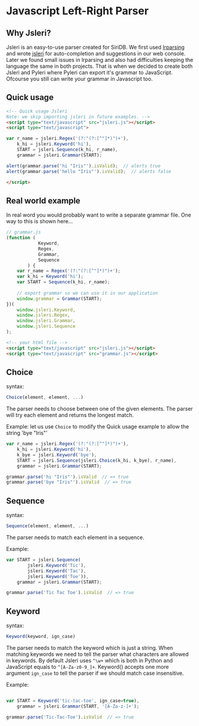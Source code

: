 Javascript Left-Right Parser
============================

Why Jsleri?
-----------
Jsleri is an easy-to-use parser created for SiriDB. We first used [lrparsing](http://lrparsing.sourceforge.net/doc/html/) and wrote [jsleri](https://github.com/transceptor-technology/jsleri) for auto-completion and suggestions in our web console. Later we found small issues in lrparsing and also had difficulties keeping the language the same in both projects. That is when we decided to create both Jsleri and Pyleri where Pyleri can export it's grammar to JavaScript. Ofcourse you still can
write your grammar in Javascript too.


Quick usage
-----------
```html
<!-- Quick usage Jsleri 
Note: we skip importing jsleri in future examples. -->
<script type="text/javascript" src="jsleri.js"></script>
<script type="text/javascript">

var r_name = jsleri.Regex('(?:"(?:[^"]*)")+'),
    k_hi = jsleri.Keyword('hi'),
    START = jsleri.Sequence(k_hi, r_name),
    grammar = jsleri.Grammar(START);

alert(grammar.parse('hi "Iris"').isValid);  // alerts true
alert(grammar.parse('hello "Iris"').isValid);  // alerts false

</script>
```

Real world example
------------------
In real word you would probably want to write a separate grammar file. One way to this is shown here...
```javascript
// grammar.js
(function (
            Keyword,
            Regex,
            Grammar,
            Sequence
        ) {
    var r_name = Regex('(?:"(?:[^"]*)")+');
    var k_hi = Keyword('hi');
    var START = Sequence(k_hi, r_name);
    
    // export grammar so we can use it in our application
    window.grammar = Grammar(START);      
})(
    window.jsleri.Keyword,
    window.jsleri.Regex,
    window.jsleri.Grammar,
    window.jsleri.Sequence
);
```

```html
<!-- your html file -->
<script type="text/javascript" src="jsleri.js"></script>
<script type="text/javascript" src="grammar.js"></script>
```

Choice
------
syntax:
```javascript
Choice(element, element, ...)
```
The parser needs to choose between one of the given elements. The parser will try each element and returns the longest match.

Example: let us use `Choice` to modify the Quick usage example to allow the string 'bye "Iris"'
```javascript
var r_name = jsleri.Regex('(?:"(?:[^"]*)")+'),
    k_hi = jsleri.Keyword('hi'),
    k_bye = jsleri.Keyword('bye'),
    START = jsleri.Sequence(jsleri.Choice(k_hi, k_bye), r_name),
    grammar = jsleri.Grammar(START);

grammar.parse('hi "Iris"').isValid  // => true
grammar.parse('bye "Iris"').isValid  // => true    
```

Sequence
--------
syntax:
```javascript
Sequence(element, element, ...)
```
The parser needs to match each element in a sequence.

Example:
```javascript
var START = jsleri.Sequence(
        jsleri.Keyword('Tic'), 
        jsleri.Keyword('Tac'), 
        jsleri.Keyword('Toe')),
    grammar = jsleri.Grammar(START);

grammar.parse('Tic Tac Toe').isValid  // => true
```

Keyword
-------
syntax:
```javascript
Keyword(keyword, ign_case)
```
The parser needs to match the keyword which is just a string. When matching keywords we need to tell the parser what characters are allowed in keywords. By default Jsleri uses `^\w+` which is both in Python and JavaScript equals to `^[A-Za-z0-9_]+`. Keyword() accepts one more argument `ign_case` to tell the parser if we should match case insensitive.

Example:

```javascript

var START = Keyword('tic-tac-toe', ign_case=true),
    grammar = jsleri.Grammar(START, '[A-Za-z-]+');

grammar.parse('Tic-Tac-Toe').isValid  // => true
```
